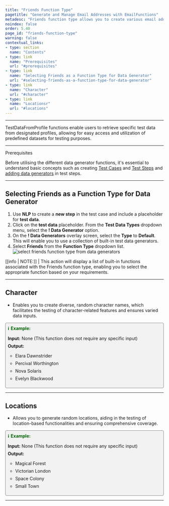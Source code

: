 ```yaml
---
title: "Friends Function Type"
pagetitle: "Generate and Manage Email Addresses with EmailFunctions"
metadesc: "Friends function type allows you to create various email addresses with ease. Learn to generate usernames, random emails, and domain-specific emails."
noindex: false
order: 5.40
page_id: "friends-function-type"
warning: false
contextual_links:
- type: section
  name: "Contents"
- type: link
  name: "Prerequisites"
  url: "#prerequisites"
- type: link
  name: "Selecting Friends as a Function Type for Data Generator"
  url: "#selecting-friends-as-a-function-type-for-data-generator"
- type: link
  name: "Character"
  url: "#character"
- type: link
  name: "Locationsr"
  url: "#locations"
---
```


---

TestDataFromProfile functions enable users to retrieve specific test data from designated profiles, allowing for easy access and utilization of predefined datasets for testing purposes.

---

<p id="prerequisites">Prerequisites</p>

Before utilising the different data generator functions, it's essential to understand basic concepts such as creating [Test Cases](https://testsigma.com/docs/test-cases/manage/add-edit-delete/#create-test-case) and [Test Steps](https://testsigma.com/docs/test-cases/create-test-steps/overview/) and [adding data generators](https://testsigma.com/docs/test-data/types/data-generator/#add-data-generators-in-test-steps) in test steps.

---

## **Selecting Friends as a Function Type for Data Generator**

1. Use **NLP** to create a **new step** in the test case and include a placeholder for **test data**.
2. Click on the **test data** placeholder. From the **Test Data Types** dropdown menu, select the **! Data Generator** option.
3. On the **! Data Generators** overlay screen, select the **Type** to **Default**. This will enable you to use a collection of built-in test data generators.
4. Select **Friends** from the **Function Type** dropdown list. ![select friends function type from data generators](https://s3.amazonaws.com/static-docs.testsigma.com/new_images/projects/applications/friends_functiontype_dg.gif)

[[info | NOTE:]]
| This action will display a list of built-in functions associated with the Friends function type, enabling you to select the appropriate function based on your requirements.

---

## **Character**

- Enables you to create diverse, random character names, which facilitates the testing of character-related features and ensures varied data inputs.

<style>
  .example-container {
    border: 1px solid gray;
    border-radius: 4px;
    padding: 0.5em;
    margin: 0.5em 0;
    background-color: #f2f2f2;
  }
  .example-title {
    color: darkgreen;
    font-weight: bold;
    display: flex;
    align-items: center;
  }
  .example-title span {
    margin-right: 5px;
  }
  .example-list {
    list-style: none;
    padding: 0;
  }
  .example-list li {
    margin-bottom: 0.5em;
  }
</style>

<div class="example-container">
  <div class="example-title">
    <span>ℹ️</span>Example:
  </div>
  <ul class="example-list">
    <li><b>Input:</b> None (This function does not require any specific input)</li>
    <li><b>Output:</b></li>
    <ul>
      <li>Elara Dawnstrider</li>
      <li>Percival Worthington</li>
      <li>Nova Solaris</li>
      <li>Evelyn Blackwood</li>
    </ul>
  </ul>
</div>

---

## **Locations**

- Allows you to generate random locations, aiding in the testing of location-based functionalities and ensuring comprehensive coverage.

<style>
  .example-container {
    border: 1px solid gray;
    border-radius: 4px;
    padding: 0.5em;
    margin: 0.5em 0;
    background-color: #f2f2f2;
  }
  .example-title {
    color: darkgreen;
    font-weight: bold;
    display: flex;
    align-items: center;
  }
  .example-title span {
    margin-right: 5px;
  }
  .example-list {
    list-style: none;
    padding: 0;
  }
  .example-list li {
    margin-bottom: 0.5em;
  }
</style>

<div class="example-container">
  <div class="example-title">
    <span>ℹ️</span>Example:
  </div>
  <ul class="example-list">
    <li><b>Input:</b> None (This function does not require any specific input)</li>
    <li><b>Output:</b></li>
    <ul>
      <li>Magical Forest</li>
      <li>Victorian London</li>
      <li>Space Colony</li>
      <li>Small Town</li>
    </ul>
  </ul>
</div>

---

